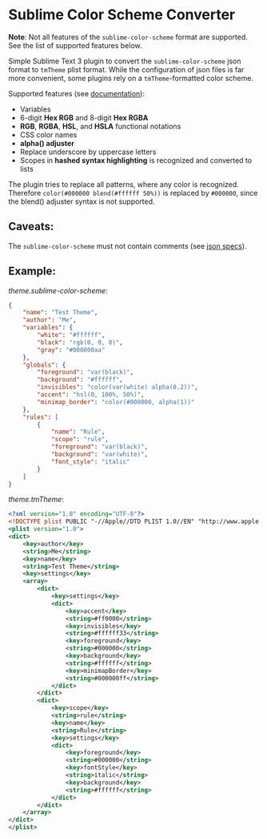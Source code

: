 Sublime Color Scheme Converter
==============================

**Note**: Not all features of the `sublime-color-scheme` format are supported. See the list of supported features below.

Simple Sublime Text 3 plugin to convert the `sublime-color-scheme` json format to `tmTheme` plist format. While the configuration of json files is far more convenient, some plugins rely on a `tmTheme`-formatted color scheme.

Supported features (see [documentation](https://www.sublimetext.com/docs/3/color_schemes.html)):
* Variables
* 6-digit **Hex RGB** and 8-digit **Hex RGBA**
* **RGB**, **RGBA**, **HSL**, and **HSLA** functional notations
* CSS color names
* **alpha() adjuster**
* Replace underscore by uppercase letters
* Scopes in **hashed syntax highlighting** is recognized and converted to lists

The plugin tries to replace all patterns, where any color is recognized. Therefore `color(#000000 blend(#ffffff 50%))` is replaced by `#000000`, since the blend() adjuster syntax is not supported.

Caveats:
--------

The `sublime-color-scheme` must not contain comments (see [json specs](http://www.json.org/)).

Example:
--------

*theme.sublime-color-scheme*:

``` json
{
    "name": "Test Theme",
    "author": "Me",
    "variables": {
        "white": "#ffffff",
        "black": "rgb(0, 0, 0)",
        "gray": "#000000aa"
    },
    "globals": {
        "foreground": "var(black)",
        "background": "#ffffff",
        "invisibles": "color(var(white) alpha(0.2))",
        "accent": "hsl(0, 100%, 50%)",
        "minimap_border": "color(#000000, alpha(1))"
    },
    "rules": [
        {
            "name": "Rule",
            "scope": "rule",
            "foreground": "var(black)",
            "background": "var(white)",
            "font_style": "italic"
        }
    ]
}
```

*theme.tmTheme*:

``` xml
<?xml version="1.0" encoding="UTF-8"?>
<!DOCTYPE plist PUBLIC "-//Apple//DTD PLIST 1.0//EN" "http://www.apple.com/DTDs/PropertyList-1.0.dtd">
<plist version="1.0">
<dict>
    <key>author</key>
    <string>Me</string>
    <key>name</key>
    <string>Test Theme</string>
    <key>settings</key>
    <array>
        <dict>
            <key>settings</key>
            <dict>
                <key>accent</key>
                <string>#ff0000</string>
                <key>invisibles</key>
                <string>#ffffff33</string>
                <key>foreground</key>
                <string>#000000</string>
                <key>background</key>
                <string>#ffffff</string>
                <key>minimapBorder</key>
                <string>#000000ff</string>
            </dict>
        </dict>
        <dict>
            <key>scope</key>
            <string>rule</string>
            <key>name</key>
            <string>Rule</string>
            <key>settings</key>
            <dict>
                <key>foreground</key>
                <string>#000000</string>
                <key>fontStyle</key>
                <string>italic</string>
                <key>background</key>
                <string>#ffffff</string>
            </dict>
        </dict>
    </array>
</dict>
</plist>
```

